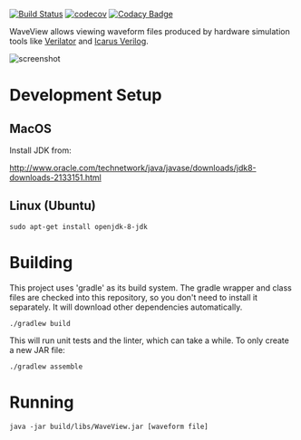 [![Build Status](https://travis-ci.org/jbush001/WaveView.svg?branch=master)](https://travis-ci.org/jbush001/WaveView)
[![codecov](https://codecov.io/gh/jbush001/WaveView/branch/master/graph/badge.svg)](https://codecov.io/gh/jbush001/WaveView)
[![Codacy Badge](https://api.codacy.com/project/badge/Grade/8d0a3f5b493d4f548706c2890566ebce)](https://www.codacy.com/app/jbush001/WaveView?utm_source=github.com&amp;utm_medium=referral&amp;utm_content=jbush001/WaveView&amp;utm_campaign=Badge_Grade)

WaveView allows viewing waveform files produced by
hardware simulation tools like [Verilator](http://www.veripool.org/wiki/verilator)
and [Icarus Verilog](http://iverilog.icarus.com/).

![screenshot](https://raw.githubusercontent.com/wiki/jbush001/WaveView/screenshot.png)

# Development Setup
## MacOS

Install JDK from:

  http://www.oracle.com/technetwork/java/javase/downloads/jdk8-downloads-2133151.html

## Linux (Ubuntu)

    sudo apt-get install openjdk-8-jdk

# Building

This project uses 'gradle' as its build system. The gradle wrapper and class
files are checked into this repository, so you don't need to install it
separately. It will download other dependencies automatically.

    ./gradlew build

This will run unit tests and the linter, which can take a while. To only create
a new JAR file:

    ./gradlew assemble

# Running

    java -jar build/libs/WaveView.jar [waveform file]
